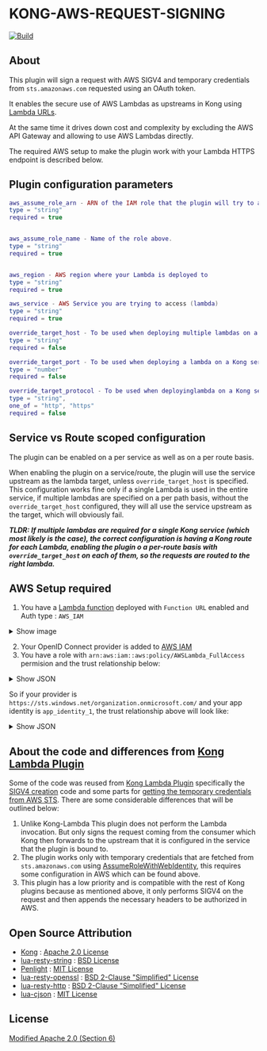 # KONG-AWS-REQUEST-SIGNING

[![Build](https://github.com/LEGO/kong-aws-request-signing/actions/workflows/build.yml/badge.svg)](https://github.com/LEGO/kong-aws-request-signing/actions/workflows/build.yml)

## About

This plugin will sign a request with AWS SIGV4 and temporary credentials from `sts.amazonaws.com` requested using an OAuth token.

It enables the secure use of AWS Lambdas as upstreams in Kong using [Lambda URLs](https://aws.amazon.com/blogs/aws/announcing-aws-lambda-function-urls-built-in-https-endpoints-for-single-function-microservices/).

At the same time it drives down cost and complexity by excluding the AWS API Gateway and allowing to use AWS Lambdas directly.

The required AWS setup to make the plugin work with your Lambda HTTPS endpoint is described below.

## Plugin configuration parameters

```lua
aws_assume_role_arn - ARN of the IAM role that the plugin will try to assume
type = "string"
required = true


aws_assume_role_name - Name of the role above.
type = "string"
required = true


aws_region - AWS region where your Lambda is deployed to
type = "string"
required = true

aws_service - AWS Service you are trying to access (lambda)
type = "string"
required = true

override_target_host - To be used when deploying multiple lambdas on a single Kong service (because lambdas have differennt URLs)
type = "string"
required = false

override_target_port - To be used when deploying a lambda on a Kong service that listens on a port other than `443`
type = "number"
required = false

override_target_protocol - To be used when deployinglambda on a Kong service that has a protocol different than `https`
type = "string",
one_of = "http", "https"
required = false
```

## Service vs Route scoped configuration

The plugin can be enabled on a per service as well as on a per route basis.

When enabling the plugin on a service/route, the plugin will use the service upstream as the lambda target, unless `override_target_host` is specified.
This configuration works fine only if a single Lambda is used in the entire service, if multiple lambdas are specified on a per path basis, without the `override_target_host` configured, they will all use the service upstream as the target, which will obviously fail.

***TLDR: If multiple lambdas are required for a single Kong service (which most likely is the case), the correct configuration is having a Kong route for each Lambda, enabling the plugin o a per-route basis with `override_target_host` on each of them, so the requests are routed to the right lambda.***

## AWS Setup required

1. You have a [Lambda function](https://eu-west-1.console.aws.amazon.com/lambda/home?region=eu-west-1#) deployed with `Function URL` enabled and Auth type : `AWS_IAM`

<details>
<summary>Show image</summary>
<br>

![Lambda example](https://user-images.githubusercontent.com/29011940/183050407-553a5ea9-f746-4baa-8b41-3a88b852ec4b.png)
</details>

2. Your OpenID Connect provider is added to [AWS IAM](https://us-east-1.console.aws.amazon.com/iamv2/home?region=us-east-1#/identity_providers)
3. You have a role with  `arn:aws:iam::aws:policy/AWSLambda_FullAccess` permision and the trust relationship below:

<details>
<summary>Show JSON</summary>
<br>

```json
{
    "Version": "2012-10-17",
    "Statement": [
        {
            "Effect": "Allow",
            "Principal": {
                "Federated": "${arn_of_the_open_id_connect_provider_step_1}"
            },
            "Action": "sts:AssumeRoleWithWebIdentity",
            "Condition": {
                "StringEquals": {
                    "${the_open_id_connect_provider_step_1}:aud": "${audience_of_the_lambda_given_by_your_open_id_provider}"
                }
            }
        }
    ]
}
```

</details>

So if your provider is `https://sts.windows.net/organization.onmicrosoft.com/` and your app identity is `app_identity_1`, the trust relationship above will look like:

<details>
<summary>Show JSON</summary>
<br>

```json
{
    "Version": "2012-10-17",
    "Statement": [
        {
            "Effect": "Allow",
            "Principal": {
                "Federated": "arn:aws:iam::300000000000:oidc-provider/sts.windows.net/organization.onmicrosoft.com/"
            },
            "Action": "sts:AssumeRoleWithWebIdentity",
            "Condition": {
                "StringEquals": {
                    "sts.windows.net/organization.onmicrosoft.com/:aud": "app_identity_1"
                }
            }
        }
    ]
}
```

</details>

## About the code and differences from [Kong Lambda Plugin](https://github.com/Kong/kong/blob/master/kong/plugins/aws-lambda)

Some of the code was reused from [Kong Lambda Plugin](https://github.com/Kong/kong/blob/master/kong/plugins/aws-lambda) specifically the [SIGV4 creation](https://github.com/Kong/kong/blob/master/kong/plugins/aws-lambda/v4.lua) code and some parts for [getting the temporary credentials from AWS STS](https://github.com/Kong/kong/blob/master/kong/plugins/aws-lambda/iam-sts-credentials.lua). There are some considerable differences that will be outlined below:

1. Unlike Kong-Lambda This plugin does not perform the Lambda invocation. But only signs the request coming from the consumer which Kong then forwards to the upstream that it is configured in the service that the plugin is bound to.
2. The plugin works only with temporary credentials that are fetched from `sts.amazonaws.com` using [AssumeRoleWithWebIdentity](https://docs.aws.amazon.com/STS/latest/APIReference/API_AssumeRoleWithWebIdentity.html#API_AssumeRoleWithWebIdentity_RequestParameters), this requires some configuration in AWS which can be found above.
3. This plugin has a low priority and is compatible with the rest of Kong plugins because as mentioned above, it only performs SIGV4 on the request and then appends the necessary headers to be authorized in AWS.

## Open Source Attribution

* [Kong](https://github.com/Kong/kong) : [Apache 2.0 License](https://github.com/Kong/kong/blob/master/LICENSE)
* [lua-resty-string](https://github.com/openresty/lua-resty-string) : [BSD License](https://github.com/openresty/lua-resty-string#copyright-and-license)
* [Penlight](https://github.com/lunarmodules/Penlight) : [MIT License](https://github.com/lunarmodules/Penlight/blob/master/LICENSE.md)
* [lua-resty-openssl](https://github.com/fffonion/lua-resty-openssl) : [BSD 2-Clause "Simplified" License](https://github.com/fffonion/lua-resty-openssl/blob/master/LICENSE)
* [lua-resty-http](https://github.com/ledgetech/lua-resty-http) : [BSD 2-Clause "Simplified" License](https://github.com/ledgetech/lua-resty-http/blob/master/LICENSE)
* [lua-cjson](https://github.com/mpx/lua-cjson) : [MIT License](https://github.com/mpx/lua-cjson/blob/master/LICENSE)

## License

[Modified Apache 2.0 (Section 6)](https://github.com/LEGO/kong-aws-request-signing/blob/main/LICENSE)
